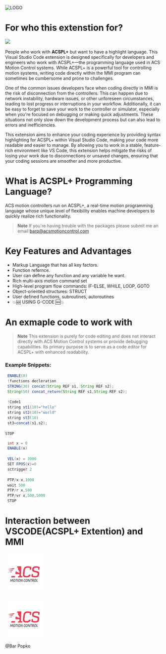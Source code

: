 ![LOGO](https://i.imgur.com/usLUB7r.png "")


# For who this extenstion for?
![](https://img.shields.io/visual-studio-marketplace/v/ACSPL.acsplext?color=FF3333&label=Version&logo=ver&logoColor=%23FF3333  "")


People who work with **ACSPL+** but want to have a highlight language.
This Visual Studio Code extension is designed specifically for developers and engineers who work with ACSPL+—the programming language used in ACS Motion Control systems. While ACSPL+ is a powerful tool for controlling motion systems, writing code directly within the MMI program can sometimes be cumbersome and prone to challenges.

One of the common issues developers face when coding directly in MMI is the risk of disconnection from the controllers. This can happen due to network instability, hardware issues, or other unforeseen circumstances, leading to lost progress or interruptions in your workflow. Additionally, it can be easy to forget to save your work to the controller or simulator, especially when you're focused on debugging or making quick adjustments. These situations not only slow down the development process but can also lead to errors and inefficiencies.

This extension aims to enhance your coding experience by providing syntax highlighting for ACSPL+ within Visual Studio Code, making your code more readable and easier to manage. By allowing you to work in a stable, feature-rich environment like VS Code, this extension helps mitigate the risks of losing your work due to disconnections or unsaved changes, ensuring that your coding sessions are smoother and more productive.


# What is ACSPL+ Programming Language?
ACS motion controllers run on ACSPL+, a real-time motion programming language whose unique level of flexibility enables machine developers to quickly realize rich functionality.

> **Note**
> If you're having trouble with the packages please submit me an email barp@acsmotioncontrol.com


# Key Features and Advantages
* Markup Language that has all key factors.
* Function refernce.
* User can define any function and any variable he want.
* Rich multi-axis motion command set
* High-level program flow commands: IF-ELSE, WHILE, LOOP, GOTO
* Object-oriented structures: STRUCT
* User defined functions, subroutines, autoroutines
* 💥🆕 USING G-CODE 🆕💥


# An exmaple code to work with
> **Note**
> This extension is purely for code editing and does not interact directly with ACS Motion Control systems or provide debugging capabilities. Its primary purpose is to serve as a code editor for ACSPL+ with enhanced readability.
### Example Snippets:
```JAVA
 ENABLE(0)
 !functions decleration
 STRING(30) concat(String REF s1, String REF s2);
 String(50) concat_return(String REF s1,String REF s2);
 
 !Code1
 string st1(10)="hello"
 string st2(10)="world"
 string st3(10)
 st3=concat(s1,s2);
 
STOP
```


```JAVA
 int x = 0 
 ENABLE(x)
 
 VEL(x) = 3000
 SET FPOS(x)=0
 sctrigger 2
 
 PTP/x x,1000
 wait 500
 PTP/r x,500
 PTP/vr x,500,5000
 STOP
```
# Interaction between VSCODE(ACSPL+ Extention) and MMI

![Example of code from vscode to MMI](images/logoacs.png  "ACSPL Highlighter")

![Example of code from vscode to MMI](images/logoacs.png  "ACSPL Highlighter")



@Bar Popko
